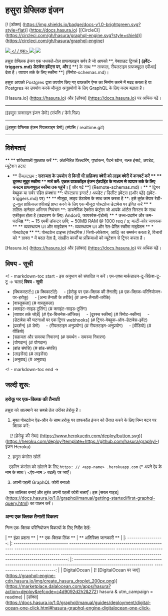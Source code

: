 # हसुरा ग्रेफ्लिक इंजन

[! [डॉक्स] (https://img.shields.io/badge/docs-v1.0-brightgreen.svg?style=flat)] (https://docs.hasura.io)
[[CircleCI] (https://circleci.com/gh/hasura/graphql-engine.svg?style=shield)] (https://circleci.com/gh/hasura/graphql-engine)


<a href="https://discord.gg/vBPpJkS"> <img src = "https://img.shields.io/badge/chat-discord-brightgreen.svg.logo=discord&style=flat"> </ / एक>
<a href="https://twitter.com/intent/follow?screen_name=HasuraHQ"> <img src = "https://img.shields.io/badge/Follow-HasuraHQ-blue.svg?style=flat&logo = ट्विटर "> </a>
<a href="https://eepurl.com/dBUfJ5"> <img src = "https://img.shields.io/badge/newsletter-subscribe-yellow.svg?style.flat"> </a>

हसुरा ग्रेफ्लिक इंजन एक धधकते-तेज़ ग्राफक्लाइन सर्वर है जो आपको **, वेबग्राउट ट्रिगर्स **] (इवेंट-triggers.md) डेटाबेस इवेंट्स पर, और [** **] के साथ ** तत्काल, रीयलटाइम ग्राफक्यूएल एपीआई देता है। व्यापार तर्क के लिए स्कीमा **] (रिमोट-schemas.md)।

हसुरा आपको Postgres द्वारा उपयोग किए गए ग्राफ़कॉग ऐप्स का निर्माण करने में मदद करता है या Postgres का उपयोग करके मौजूदा अनुप्रयोगों के लिए GraphQL के लिए कदम बढ़ाता है।

[Hasura.io] (https://hasura.io) और [डॉक्स] (https://docs.hasura.io) पर अधिक पढ़ें।

------------------

[[हसुरा ग्राफ्लाइन इंजन डेमो] (संपत्ति / डेमो.गिफ़)

------------------

[[हसुरा ग्रेफ्लिक इंजन रियलटाइम डेमो] (संपत्ति / realtime.gif)

-------------------

## विशेषताएं

** ** शक्तिशाली पूछताछ करें **: अंतर्निहित फ़िल्टरिंग, पृष्ठांकन, पैटर्न खोज, बल्क इंसर्ट, अपडेट, म्यूटेशन हटाएं
* ** रीयलटाइम **: सदस्यता के उपयोग से किसी भी ग्राफ़िक्स क्वेरी को लाइव क्वेरी में कनवर्ट करें
** ** दूरस्थ सुदूर स्कीमा ** मर्ज करें: एकल ग्राफकॉइल इंजन एंडपॉइंट के माध्यम से व्यापार तर्क के लिए कस्टम ग्राफक्यूएल स्कीमा तक पहुंचें। [** और पढ़ें **] (Remote-schemas.md)।
** * ट्रिगर वेबहुक या सर्वर रहित फ़ंक्शंस **: पोस्टग्रास इन्सर्ट / अपडेट / डिलीट इवेंट्स ([और पढ़ें] (इवेंट-triggers.md) पर)
** ** मौजूदा, लाइव डेटाबेस के साथ काम करता है **: इसे तुरंत तैयार रेडी-टू-यूज़ ग्राफ़िकल एपीआई प्राप्त करने के लिए एक मौजूदा पोस्टग्रेज डेटाबेस पर इंगित करें
** * ललित-दानेदार अभिगम नियंत्रण **: डायनेमिक ऐक्सेस कंट्रोल जो आपके ऑर्टल ​​सिस्टम के साथ एकीकृत होता है (उदाहरण के लिए: Andor0, फायरबेस-एंडोर्स)
** * उच्च-प्रदर्शन और कम-पदचिह्न **: ~ 15 एमबी डॉकटर छवि; ~ 50MB RAM @ 1000 req / s; मल्टी-कोर जागरूक
** ** व्यवस्थापन UI और माइग्रेशन **: व्यवस्थापन UI और रेल-प्रेरित स्कीमा माइग्रेशन
** * पोस्टग्रेट्स ** **: पोस्टग्रेज टाइप्स (पोस्टगिस / जियो-लोकेशन, आदि) का समर्थन करता है, विचारों को * ग्राफ्स * में बदल देता है, संग्रहीत कार्यों या प्रक्रियाओं को म्यूटेशन से ट्रिगर करता है।

[Hasura.io] (https://hasura.io) और [डॉक्स] (https://docs.hasura.io) पर अधिक पढ़ें।

## विषय - सूची
<! - markdown-toc start - इस अनुभाग को संपादित न करें। एम-एक्स मार्कडाउन-टू-रिफ्रेश-टू-टू -> चलाएं
**विषय - सूची**

- [क्विकस्टार्ट:] (# क्विकार्टार्ट)
    - [हेरोकू पर एक-क्लिक की तैनाती] (# एक-क्लिक-परिनियोजन-पर-हरोकू)
    - [अन्य तैनाती के तरीके] (# अन्य-तैनाती-तरीके)
- [वास्तुकला] (# वास्तुकला)
- (क्लाइंट-साइड टूलिंग] (# क्लाइंट-साइड-टूलिंग)
- [व्यापार तर्क जोड़ें] (# ऐड-बिजनेस-लॉजिक)
    - [दूरस्थ स्कीमा] (# रिमोट-स्कीमा)
    - (डेटाबेस की घटनाओं पर एक ट्रिगर webhooks] (# ट्रिगर-वेबहूक-ऑन-डेटाबेस-इवेंट)
- [प्रदर्शन] (# डेमो)
    - (रीयलटाइम अनुप्रयोग] (# रीयलटाइम-अनुप्रयोग)
    - [वीडियो] (# वीडियो)
- [सहायता और समस्या निवारण] (# समर्थन - समस्या निवारण)
- [योगदान] (# योगदान)
- (ब्रांड संपत्ति) (# ब्रांड-संपत्ति)
- [लाइसेंस] (# लाइसेंस)
- [अनुवाद] (# अनुवाद)

<! - markdown-toc end ->

## जल्दी शुरू:

### हरोकू पर एक-क्लिक की तैनाती

हसुरा को आज़माने का सबसे तेज़ तरीका हेरोकू है।

1. मुफ्त पोस्टग्रेज ऐड-ऑन के साथ हरोकू पर ग्राफकॉल इंजन को तैनात करने के लिए निम्न बटन पर क्लिक करें:

    [! [हेरोकू की सेवा] (https://www.herokucdn.com/deploy/button.svg)] (https://heroku.com/deploy?template=https://github.com/hasura/graphyl-) इंजन Heroku)

2. हसुरा कंसोल खोलें

   एडमिन कंसोल को खोलने के लिए `https: // <app-name> .herokuapp.com` (* अपने ऐप के नाम के साथ \ <ऐप-नाम \> बदलें) पर जाएँ।

3. अपनी पहली GraphQL क्वेरी बनाओ

   एक तालिका बनाएं और तुरंत अपनी पहली क्वेरी चलाएँ। इस [सरल गाइड] (https://docs.hasura.io/1.0/graphql/manual/getting-started/first-graphql-query.html) का पालन करें।

### अन्य एक क्लिक तैनाती विकल्प

निम्न एक-क्लिक परिनियोजन विकल्पों के लिए निर्देश देखें:

| ** इंफ्रा प्रदाता ** | ** एक-क्लिक लिंक ** | ** अतिरिक्त जानकारी ** |
|: ------------------: |: --------------------------- -------------------------------------------------- -------------------------------------------------- -------------------------------------------------- -------------------------------------------------- -------------------------------: |: ---------------- -------------------------------------------------- -------------------------------------------------- -----------------------------: |
| DigitalOcean | [! [DigitalOcean पर जाएं] (https://graphql-engine-cdn.hasura.io/img/create_hasura_droplet_200px.png)] (https://marketplace.dalalocean.com/apps/hasura?action=deploy&refcode=c4d9092d2h2&272) hasura & utm_campaign = readme) | [डॉक्स] (https://docs.hasura.io/1.0/graphql/manual/guides/deployment/digital-ocean-one-click.html#hasura-graphql-engine-digitalocean-one-click-
